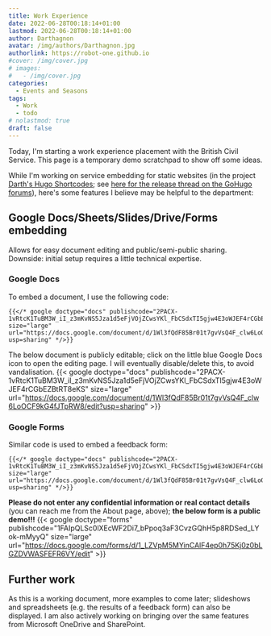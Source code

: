 ```yaml
---
title: Work Experience
date: 2022-06-28T00:18:14+01:00
lastmod: 2022-06-28T00:18:14+01:00
author: Darthagnon
avatar: /img/authors/Darthagnon.jpg
authorlink: https://robot-one.github.io
#cover: /img/cover.jpg
# images:
#   - /img/cover.jpg
categories:
  - Events and Seasons
tags:
  - Work
  - todo
# nolastmod: true
draft: false
---
```


Today, I'm starting a work experience placement with the British Civil Service. This page is a temporary demo scratchpad to show off some ideas.

<!--more-->

While I'm working on service embedding for static websites (in the project [Darth's Hugo Shortcodes](https://github.com/Darthagnon/darths-hugo-shortcodes); see [here for the release thread on the GoHugo forums](https://discourse.gohugo.io/t/release-darths-hugo-shortcodes/38943)), here's some features I believe may be helpful to the department:

## Google Docs/Sheets/Slides/Drive/Forms embedding
Allows for easy document editing and public/semi-public sharing. Downside: initial setup requires a little technical expertise.

### Google Docs
To embed a document, I use the following code:
```
{{</* google doctype="docs" publishcode="2PACX-1vRtcK1TuBM3W_iI_z3mKvNS5Jza1d5eFjVOjZCwsYKl_FbCSdxTI5gjw4E3oWJEF4rCGbEZBtRT8eKS" size="large" url="https://docs.google.com/document/d/1Wl3fQdF85Br01t7gvVsQ4F_clw6LoOCF9kG4fJTpRW8/edit?usp=sharing" */>}}
```
The below document is publicly editable; click on the little blue Google Docs icon to open the editing page. I will eventually disable/delete this, to avoid vandalisation.
{{< google doctype="docs" publishcode="2PACX-1vRtcK1TuBM3W_iI_z3mKvNS5Jza1d5eFjVOjZCwsYKl_FbCSdxTI5gjw4E3oWJEF4rCGbEZBtRT8eKS" size="large" url="https://docs.google.com/document/d/1Wl3fQdF85Br01t7gvVsQ4F_clw6LoOCF9kG4fJTpRW8/edit?usp=sharing" >}}

### Google Forms
Similar code is used to embed a feedback form:

```
{{</* google doctype="docs" publishcode="2PACX-1vRtcK1TuBM3W_iI_z3mKvNS5Jza1d5eFjVOjZCwsYKl_FbCSdxTI5gjw4E3oWJEF4rCGbEZBtRT8eKS" size="large" url="https://docs.google.com/document/d/1Wl3fQdF85Br01t7gvVsQ4F_clw6LoOCF9kG4fJTpRW8/edit?usp=sharing" */>}}
```
**Please do not enter any confidential information or real contact details** (you can reach me from the About page, above); **the below form is a public demo!!!** 
{{< google doctype="forms" publishcode="1FAIpQLSc0lXEcWF2Di7_bPpoq3aF3CvzGQhH5p8RDSed_LYok-mMyyQ" size="large" url="https://docs.google.com/forms/d/1_LZVpM5MYinCAlF4ep0h75Kj0z0bLGZDVWASFEFR6VY/edit" >}}

## Further work
As this is a working document, more examples to come later; slideshows and spreadsheets (e.g. the results of a feedback form) can also be displayed. I am also actively working on bringing over the same features from Microsoft OneDrive and SharePoint.
